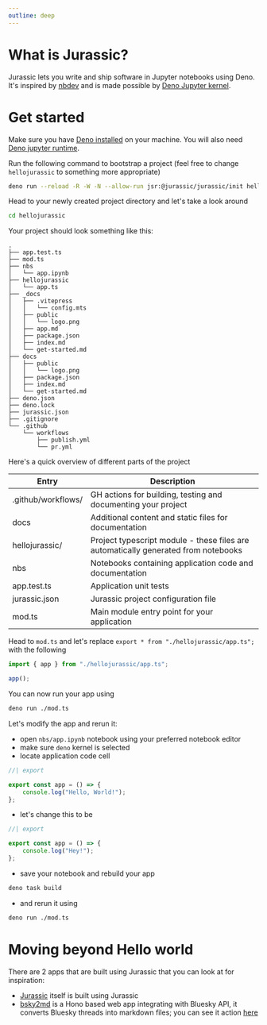 ```yaml
---
outline: deep
---
```


# What is Jurassic?

Jurassic lets you write and ship software in Jupyter notebooks using Deno. It's
inspired by [nbdev](https://nbdev.fast.ai/) and is made possible by
[Deno Jupyter kernel](https://docs.deno.com/runtime/reference/cli/jupyter/).

# Get started

Make sure you have
[Deno installed](https://docs.deno.com/runtime/getting_started/installation/) on
your machine. You will also need
[Deno jupyter runtime](https://docs.deno.com/runtime/reference/cli/jupyter/#quickstart).

Run the following command to bootstrap a project (feel free to change
`hellojurassic` to something more appropriate)

```bash
deno run --reload -R -W -N --allow-run jsr:@jurassic/jurassic/init hellojurassic
```

Head to your newly created project directory and let's take a look around

```bash
cd hellojurassic
```

Your project should look something like this:

```
.
├── app.test.ts
├── mod.ts
├── nbs
│   └── app.ipynb
├── hellojurassic
│   └── app.ts
├── _docs
│   ├── .vitepress
│   │   └── config.mts
│   ├── public
│   │   └── logo.png
│   ├── app.md
│   ├── package.json
│   ├── index.md
│   └── get-started.md
├── docs
│   ├── public
│   │   └── logo.png
│   ├── package.json
│   ├── index.md
│   └── get-started.md
├── deno.json
├── deno.lock
├── jurassic.json
├── .gitignore
└── .github
    └── workflows
        ├── publish.yml
        └── pr.yml
```

Here's a quick overview of different parts of the project

| Entry              | Description                                                                        |
| ------------------ | ---------------------------------------------------------------------------------- |
| .github/workflows/ | GH actions for building, testing and documenting your project                      |
| docs               | Additional content and static files for documentation                              |
| hellojurassic/     | Project typescript module - these files are automatically generated from notebooks |
| nbs                | Notebooks containing application code and documentation                            |
| app.test.ts        | Application unit tests                                                             |
| jurassic.json      | Jurassic project configuration file                                                |
| mod.ts             | Main module entry point for your application                                       |

Head to `mod.ts` and let's replace `export * from "./hellojurassic/app.ts";`
with the following

```ts
import { app } from "./hellojurassic/app.ts";

app();
```

You can now run your app using

```bash
deno run ./mod.ts
```

Let's modify the app and rerun it:

- open `nbs/app.ipynb` notebook using your preferred notebook editor
- make sure `deno` kernel is selected
- locate application code cell

```ts
//| export

export const app = () => {
    console.log("Hello, World!");
};
```

- let's change this to be

```ts
//| export

export const app = () => {
    console.log("Hey!");
};
```

- save your notebook and rebuild your app

```bash
deno task build
```

- and rerun it using

```bash
deno run ./mod.ts
```

# Moving beyond Hello world

There are 2 apps that are built using Jurassic that you can look at for
inspiration:

- [Jurassic](https://github.com/callmephilip/jurassic) itself is built using
  Jurassic
- [bsky2md](https://github.com/callmephilip/bsky2md) is a Hono based web app
  integrating with Bluesky API, it converts Bluesky threads into markdown files;
  you can see it action [here](https://bsky2md.deno.dev)
